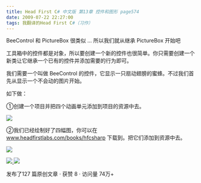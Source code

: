 ```yaml
---
title: Head First C# 中文版 第13章 控件和图形 page574
date: 2009-07-22 22:27:00
tags: 我翻译的Head First C#（习作）
---
```

BeeControl  和  PictureBox  很类似  ...  所以我们就从继承  PictureBox  开始吧

  

工具箱中的控件都是对象，所以要创建一个新的控件也很简单。你只需要创建一个新类让它继承一个已有的控件并添加需要的行为即可。

  

我们需要一个叫做  BeeControl  的控件，它显示一只扇动翅膀的蜜蜂。不过我们首先从显示一个不会动的图片开始。

  

如下做：

  

①创建一个项目并把四个动画单元添加到项目的资源中去。

  

![](https://p-blog.csdn.net/images/p_blog_csdn_net/cuipengfei1/EntryImages/20090722/2009-07-22_22-19-42.jpg)

②我们已经绘制好了四幅图，你可以在  www.headfirstlabs.com/books/hfcsharp  下载到。把它们添加到资源中去。

  

![](https://p-blog.csdn.net/images/p_blog_csdn_net/cuipengfei1/EntryImages/20090722/2009-07-22_22-24-56.jpg)



[ ![](https://profile.csdnimg.cn/5/2/5/3_cuipengfei1)
![](https://g.csdnimg.cn/static/user-reg-year/1x/11.png)
](https://blog.csdn.net/cuipengfei1)



发布了127 篇原创文章  ·  获赞 8  ·  访问量 74万+

